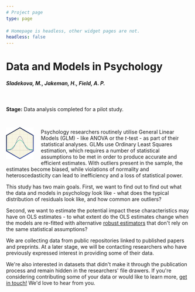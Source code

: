 ```yaml
---
# Project page
type: page

# Homepage is headless, other widget pages are not.
headless: false
---
```


# Data and Models in Psychology
##### Sladekova, M., Jakeman, H., Field, A. P.

</br>

**Stage:** Data analysis completed for a pilot study. 

</br>

<img style="float: left; margin: 10px 20px 5px 0px;" src="images/shape_of_data_hex_small.png" alt="drawing" width="75"/>

Psychology researchers routinely utilise General Linear Models (GLM) - like ANOVA or the *t*-test - as part of their statistical analyses. GLMs use Ordinary Least Squares estimation, which requires a number of statistical assumptions to be met in order to produce accurate and efficient estimates. With outliers present in the sample, the estimates become biased, while violations of normality and heteroscedasticity can lead to inefficiency and a loss of statistical power. 

This study has two main goals. First, we want to find out to find out what the data and models in psychology look like - what does the typical distribution of residuals look like, and how common are outliers? 

Second, we want to estimate the potential impact these characteristics may have on OLS estimates - to what extent do the OLS estimates change when the models are re-fitted with alternative [robust estimators](/project_info/proj_robust) that don't rely on the same statistical assumptions? 

We are collecting data from public repositories linked to published papers and preprints. At a later stage, we will be contacting researchers who have previously expressed interest in providing some of their data. 

We're also interested in datasets that didn't make it through the publication process and remain hidden in the researchers' file drawers. If you're considering contributing some of your data or would like to learn more, [get in touch!](/contact) We'd love to hear from you. 





